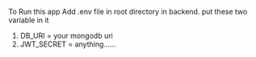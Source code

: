 To Run this app
Add .env file in root directory in backend.
put these two variable in it
1. DB_URI = your mongodb uri
2. JWT_SECRET = anything......
